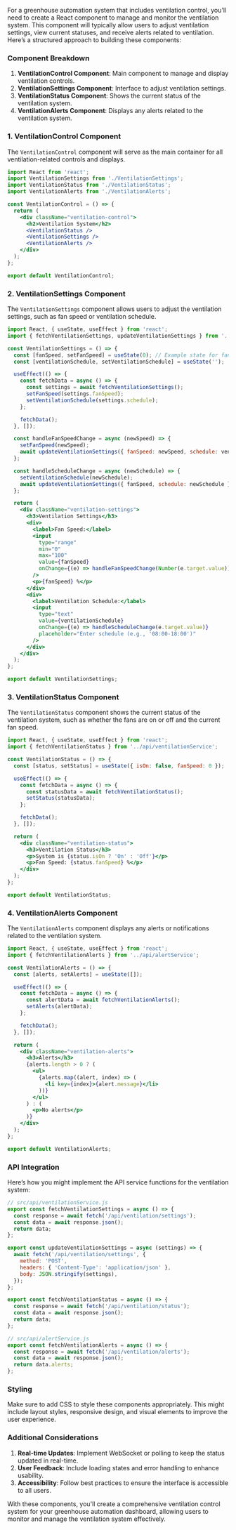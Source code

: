 For a greenhouse automation system that includes ventilation control, you'll need to create a React component to manage and monitor the ventilation system. This component will typically allow users to adjust ventilation settings, view current statuses, and receive alerts related to ventilation. Here’s a structured approach to building these components:

### Component Breakdown

1. **VentilationControl Component**: Main component to manage and display ventilation controls.
2. **VentilationSettings Component**: Interface to adjust ventilation settings.
3. **VentilationStatus Component**: Shows the current status of the ventilation system.
4. **VentilationAlerts Component**: Displays any alerts related to the ventilation system.

### 1. VentilationControl Component

The `VentilationControl` component will serve as the main container for all ventilation-related controls and displays.

```jsx
import React from 'react';
import VentilationSettings from './VentilationSettings';
import VentilationStatus from './VentilationStatus';
import VentilationAlerts from './VentilationAlerts';

const VentilationControl = () => {
  return (
    <div className="ventilation-control">
      <h2>Ventilation System</h2>
      <VentilationStatus />
      <VentilationSettings />
      <VentilationAlerts />
    </div>
  );
};

export default VentilationControl;
```

### 2. VentilationSettings Component

The `VentilationSettings` component allows users to adjust the ventilation settings, such as fan speed or ventilation schedule.

```jsx
import React, { useState, useEffect } from 'react';
import { fetchVentilationSettings, updateVentilationSettings } from '../api/ventilationService';

const VentilationSettings = () => {
  const [fanSpeed, setFanSpeed] = useState(0); // Example state for fan speed
  const [ventilationSchedule, setVentilationSchedule] = useState('');

  useEffect(() => {
    const fetchData = async () => {
      const settings = await fetchVentilationSettings();
      setFanSpeed(settings.fanSpeed);
      setVentilationSchedule(settings.schedule);
    };

    fetchData();
  }, []);

  const handleFanSpeedChange = async (newSpeed) => {
    setFanSpeed(newSpeed);
    await updateVentilationSettings({ fanSpeed: newSpeed, schedule: ventilationSchedule });
  };

  const handleScheduleChange = async (newSchedule) => {
    setVentilationSchedule(newSchedule);
    await updateVentilationSettings({ fanSpeed, schedule: newSchedule });
  };

  return (
    <div className="ventilation-settings">
      <h3>Ventilation Settings</h3>
      <div>
        <label>Fan Speed:</label>
        <input
          type="range"
          min="0"
          max="100"
          value={fanSpeed}
          onChange={(e) => handleFanSpeedChange(Number(e.target.value))}
        />
        <p>{fanSpeed} %</p>
      </div>
      <div>
        <label>Ventilation Schedule:</label>
        <input
          type="text"
          value={ventilationSchedule}
          onChange={(e) => handleScheduleChange(e.target.value)}
          placeholder="Enter schedule (e.g., '08:00-18:00')"
        />
      </div>
    </div>
  );
};

export default VentilationSettings;
```

### 3. VentilationStatus Component

The `VentilationStatus` component shows the current status of the ventilation system, such as whether the fans are on or off and the current fan speed.

```jsx
import React, { useState, useEffect } from 'react';
import { fetchVentilationStatus } from '../api/ventilationService';

const VentilationStatus = () => {
  const [status, setStatus] = useState({ isOn: false, fanSpeed: 0 });

  useEffect(() => {
    const fetchData = async () => {
      const statusData = await fetchVentilationStatus();
      setStatus(statusData);
    };

    fetchData();
  }, []);

  return (
    <div className="ventilation-status">
      <h3>Ventilation Status</h3>
      <p>System is {status.isOn ? 'On' : 'Off'}</p>
      <p>Fan Speed: {status.fanSpeed} %</p>
    </div>
  );
};

export default VentilationStatus;
```

### 4. VentilationAlerts Component

The `VentilationAlerts` component displays any alerts or notifications related to the ventilation system.

```jsx
import React, { useState, useEffect } from 'react';
import { fetchVentilationAlerts } from '../api/alertService';

const VentilationAlerts = () => {
  const [alerts, setAlerts] = useState([]);

  useEffect(() => {
    const fetchData = async () => {
      const alertData = await fetchVentilationAlerts();
      setAlerts(alertData);
    };

    fetchData();
  }, []);

  return (
    <div className="ventilation-alerts">
      <h3>Alerts</h3>
      {alerts.length > 0 ? (
        <ul>
          {alerts.map((alert, index) => (
            <li key={index}>{alert.message}</li>
          ))}
        </ul>
      ) : (
        <p>No alerts</p>
      )}
    </div>
  );
};

export default VentilationAlerts;
```

### API Integration

Here’s how you might implement the API service functions for the ventilation system:

```jsx
// src/api/ventilationService.js
export const fetchVentilationSettings = async () => {
  const response = await fetch('/api/ventilation/settings');
  const data = await response.json();
  return data;
};

export const updateVentilationSettings = async (settings) => {
  await fetch('/api/ventilation/settings', {
    method: 'POST',
    headers: { 'Content-Type': 'application/json' },
    body: JSON.stringify(settings),
  });
};

export const fetchVentilationStatus = async () => {
  const response = await fetch('/api/ventilation/status');
  const data = await response.json();
  return data;
};

// src/api/alertService.js
export const fetchVentilationAlerts = async () => {
  const response = await fetch('/api/ventilation/alerts');
  const data = await response.json();
  return data.alerts;
};
```

### Styling

Make sure to add CSS to style these components appropriately. This might include layout styles, responsive design, and visual elements to improve the user experience.

### Additional Considerations

1. **Real-time Updates**: Implement WebSocket or polling to keep the status updated in real-time.
2. **User Feedback**: Include loading states and error handling to enhance usability.
3. **Accessibility**: Follow best practices to ensure the interface is accessible to all users.

With these components, you'll create a comprehensive ventilation control system for your greenhouse automation dashboard, allowing users to monitor and manage the ventilation system effectively.